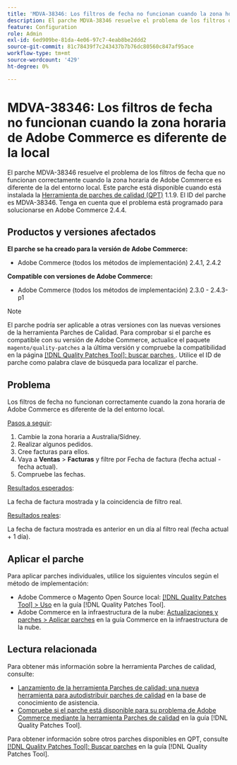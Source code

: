 ```yaml
---
title: 'MDVA-38346: Los filtros de fecha no funcionan cuando la zona horaria de Adobe Commerce es diferente de la local'
description: El parche MDVA-38346 resuelve el problema de los filtros de fecha que no funcionan correctamente cuando la zona horaria de Adobe Commerce es diferente de la del entorno local. Este parche está disponible cuando está instalada la [Quality Patches Tool (QPT)](https://experienceleague.adobe.com/es/docs/commerce-knowledge-base/kb/announcements/commerce-announcements/magento-quality-patches-released-new-tool-to-self-serve-quality-patches) 1.1.9. El ID del parche es MDVA-38346. Tenga en cuenta que el problema está programado para solucionarse en Adobe Commerce 2.4.4.
feature: Configuration
role: Admin
exl-id: 6ed909be-81da-4e06-97c7-4eab8be2ddd2
source-git-commit: 81c78439f7c243437b7b76dc80560c847af95ace
workflow-type: tm+mt
source-wordcount: '429'
ht-degree: 0%

---
```


# MDVA-38346: Los filtros de fecha no funcionan cuando la zona horaria de Adobe Commerce es diferente de la local

El parche MDVA-38346 resuelve el problema de los filtros de fecha que no funcionan correctamente cuando la zona horaria de Adobe Commerce es diferente de la del entorno local. Este parche está disponible cuando está instalada la [Herramienta de parches de calidad (QPT)](https://experienceleague.adobe.com/es/docs/commerce-knowledge-base/kb/announcements/commerce-announcements/magento-quality-patches-released-new-tool-to-self-serve-quality-patches) 1.1.9. El ID del parche es MDVA-38346. Tenga en cuenta que el problema está programado para solucionarse en Adobe Commerce 2.4.4.

## Productos y versiones afectados

**El parche se ha creado para la versión de Adobe Commerce:**

* Adobe Commerce (todos los métodos de implementación) 2.4.1, 2.4.2

**Compatible con versiones de Adobe Commerce:**

* Adobe Commerce (todos los métodos de implementación) 2.3.0 - 2.4.3-p1

>[!NOTE]
>
>El parche podría ser aplicable a otras versiones con las nuevas versiones de la herramienta Parches de Calidad. Para comprobar si el parche es compatible con su versión de Adobe Commerce, actualice el paquete `magento/quality-patches` a la última versión y compruebe la compatibilidad en la página [[!DNL Quality Patches Tool]: buscar parches ](https://experienceleague.adobe.com/es/docs/commerce-knowledge-base/kb/announcements/commerce-announcements/magento-quality-patches-released-new-tool-to-self-serve-quality-patches). Utilice el ID de parche como palabra clave de búsqueda para localizar el parche.

## Problema

Los filtros de fecha no funcionan correctamente cuando la zona horaria de Adobe Commerce es diferente de la del entorno local.

<u>Pasos a seguir</u>:

1. Cambie la zona horaria a Australia/Sídney.
1. Realizar algunos pedidos.
1. Cree facturas para ellos.
1. Vaya a **Ventas** > **Facturas** y filtre por Fecha de factura (fecha actual - fecha actual).
1. Compruebe las fechas.

<u>Resultados esperados</u>:

La fecha de factura mostrada y la coincidencia de filtro real.

<u>Resultados reales</u>:

La fecha de factura mostrada es anterior en un día al filtro real (fecha actual + 1 día).

## Aplicar el parche

Para aplicar parches individuales, utilice los siguientes vínculos según el método de implementación:

* Adobe Commerce o Magento Open Source local: [[!DNL Quality Patches Tool] > Uso](/help/tools/quality-patches-tool/usage.md) en la guía [!DNL Quality Patches Tool].
* Adobe Commerce en la infraestructura de la nube: [Actualizaciones y parches > Aplicar parches](https://experienceleague.adobe.com/docs/commerce-cloud-service/user-guide/develop/upgrade/apply-patches.html?lang=es) en la guía Commerce en la infraestructura de la nube.

## Lectura relacionada

Para obtener más información sobre la herramienta Parches de calidad, consulte:

* [Lanzamiento de la herramienta Parches de calidad: una nueva herramienta para autodistribuir parches de calidad](https://experienceleague.adobe.com/es/docs/commerce-knowledge-base/kb/announcements/commerce-announcements/magento-quality-patches-released-new-tool-to-self-serve-quality-patches) en la base de conocimiento de asistencia.
* [Compruebe si el parche está disponible para su problema de Adobe Commerce mediante la herramienta Parches de calidad](/help/tools/quality-patches-tool/patches-available-in-qpt/check-patch-for-magento-issue-with-magento-quality-patches.md) en la guía [!DNL Quality Patches Tool].

Para obtener información sobre otros parches disponibles en QPT, consulte [[!DNL Quality Patches Tool]: Buscar parches](https://experienceleague.adobe.com/tools/commerce-quality-patches/index.html?lang=es) en la guía [!DNL Quality Patches Tool].
